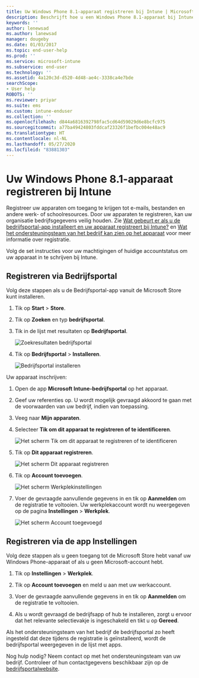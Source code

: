 ```yaml
---
title: Uw Windows Phone 8.1-apparaat registreren bij Intune | Microsoft Docs
description: Beschrijft hoe u een Windows Phone 8.1-apparaat bij Intune kunt inschrijven
keywords: ''
author: lenewsad
ms.author: lanewsad
manager: dougeby
ms.date: 01/03/2017
ms.topic: end-user-help
ms.prod: ''
ms.service: microsoft-intune
ms.subservice: end-user
ms.technology: ''
ms.assetid: 4a120c3d-d520-4d48-ae4c-3338ca4e7bde
searchScope:
- User help
ROBOTS: ''
ms.reviewer: priyar
ms.suite: ems
ms.custom: intune-enduser
ms.collection: ''
ms.openlocfilehash: d844a6816392798fac5cd64d59029d6e8bcfc975
ms.sourcegitcommit: a77ba49424803fddcaf23326f1befbc004e48ac9
ms.translationtype: HT
ms.contentlocale: nl-NL
ms.lasthandoff: 05/27/2020
ms.locfileid: "83881303"
---
```

# <a name="enroll-your-windows-phone-81-device-in-intune"></a>Uw Windows Phone 8.1-apparaat registreren bij Intune  

Registreer uw apparaten om toegang te krijgen tot e-mails, bestanden en andere werk- of schoolresources. Door uw apparaten te registreren, kan uw organisatie bedrijfsgegevens veilig houden. Zie [Wat gebeurt er als u de bedrijfsportal-app installeert en uw apparaat registreert bij Intune?](what-happens-if-you-install-the-company-portal-app-and-enroll-your-device-in-intune-windows.md) en [Wat het ondersteuningsteam van het bedrijf kan zien op het apparaat](what-info-can-your-company-see-when-you-enroll-your-device-in-intune.md) voor meer informatie over registratie.  

Volg de set instructies voor uw machtigingen of huidige accountstatus om uw apparaat in te schrijven bij Intune.

## <a name="enroll-through-company-portal"></a>Registreren via Bedrijfsportal  
Volg deze stappen als u de Bedrijfsportal-app vanuit de Microsoft Store kunt installeren. 

1. Tik op **Start** > **Store**.  

2. Tik op **Zoeken** en typ **bedrijfsportal**.  

3. Tik in de lijst met resultaten op **Bedrijfsportal**.  


    ![Zoekresultaten bedrijfsportal](./media/WP81-1-CP-search-store-v2.png)  

4. Tik op **Bedrijfsportal** &gt; **Installeren**.  


    ![Bedrijfsportal installeren](./media/WP81-2-CP-install-v2.png)  

Uw apparaat inschrijven:  

1. Open de app **Microsoft Intune-bedrijfsportal** op het apparaat.  


2. Geef uw referenties op. U wordt mogelijk gevraagd akkoord te gaan met de voorwaarden van uw bedrijf, indien van toepassing.  

3. Veeg naar **Mijn apparaten**.  

4. Selecteer **Tik om dit apparaat te registreren of te identificeren**.  


    ![Het scherm Tik om dit apparaat te registreren of te identificeren](./media/WP81-enroll-1-swipe-my-devices.png)  

5. Tik op **Dit apparaat registreren**.  


    ![Het scherm Dit apparaat registreren](./media/WP81-enroll-2-enroll-this-device.png)  

6. Tik op **Account toevoegen**.  


    ![Het scherm Werkplekinstellingen](./media/WP81-enroll-3-workplace-add-acct.png)  

7. Voer de gevraagde aanvullende gegevens in en tik op **Aanmelden** om de registratie te voltooien. Uw werkplekaccount wordt nu weergegeven op de pagina **Instellingen** &gt; **Werkplek**.  


    ![Het scherm Account toegevoegd](./media/WP81-enroll-4-account-added.png)  

## <a name="enroll-through-settings-app"></a>Registreren via de app Instellingen  
Volg deze stappen als u geen toegang tot de Microsoft Store hebt vanaf uw Windows Phone-apparaat of als u geen Microsoft-account hebt.

1. Tik op **Instellingen** &gt; **Werkplek**.  

2. Tik op **Account toevoegen** en meld u aan met uw werkaccount.  

3. Voer de gevraagde aanvullende gegevens in en tik op **Aanmelden** om de registratie te voltooien.  

4. Als u wordt gevraagd de bedrijfsapp of hub te installeren, zorgt u ervoor dat het relevante selectievakje is ingeschakeld en tikt u op **Gereed**.  

Als het ondersteuningsteam van het bedrijf de bedrijfsportal zo heeft ingesteld dat deze tijdens de registratie is geïnstalleerd, wordt de bedrijfsportal weergegeven in de lijst met apps.  

Nog hulp nodig? Neem contact op met het ondersteuningsteam van uw bedrijf. Controleer of hun contactgegevens beschikbaar zijn op de [bedrijfsportalwebsite](https://go.microsoft.com/fwlink/?linkid=2010980).
